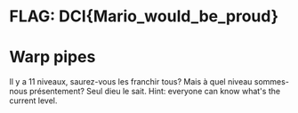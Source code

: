 # FLAG: DCI{Mario_would_be_proud}

# Warp pipes
Il y a 11 niveaux, saurez-vous les franchir tous? Mais à quel niveau sommes-nous présentement? Seul dieu le sait.
Hint: everyone can know what's the current level.
